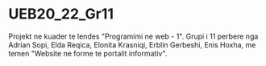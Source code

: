 # UEB20_22_Gr11
Projekt ne kuader te lendes "Programimi ne web - 1". Grupi i 11 perbere nga Adrian Sopi, Elda Reqica, Elonita Krasniqi, Erblin Gerbeshi, Enis Hoxha, me temen "Website ne forme te portalit informativ".
